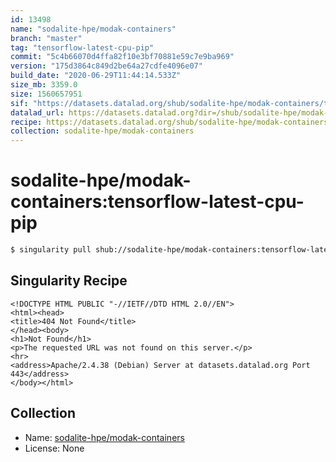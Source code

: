 ```yaml
---
id: 13498
name: "sodalite-hpe/modak-containers"
branch: "master"
tag: "tensorflow-latest-cpu-pip"
commit: "5c4b66070d4ffa82f10e3bf70881e59c7e9ba969"
version: "175d3864c849d2be64a27cdfe4096e07"
build_date: "2020-06-29T11:44:14.533Z"
size_mb: 3359.0
size: 1560657951
sif: "https://datasets.datalad.org/shub/sodalite-hpe/modak-containers/tensorflow-latest-cpu-pip/2020-06-29-5c4b6607-175d3864/175d3864c849d2be64a27cdfe4096e07.sif"
datalad_url: https://datasets.datalad.org?dir=/shub/sodalite-hpe/modak-containers/tensorflow-latest-cpu-pip/2020-06-29-5c4b6607-175d3864/
recipe: https://datasets.datalad.org/shub/sodalite-hpe/modak-containers/tensorflow-latest-cpu-pip/2020-06-29-5c4b6607-175d3864/Singularity
collection: sodalite-hpe/modak-containers
---
```


# sodalite-hpe/modak-containers:tensorflow-latest-cpu-pip

```bash
$ singularity pull shub://sodalite-hpe/modak-containers:tensorflow-latest-cpu-pip
```

## Singularity Recipe

```singularity
<!DOCTYPE HTML PUBLIC "-//IETF//DTD HTML 2.0//EN">
<html><head>
<title>404 Not Found</title>
</head><body>
<h1>Not Found</h1>
<p>The requested URL was not found on this server.</p>
<hr>
<address>Apache/2.4.38 (Debian) Server at datasets.datalad.org Port 443</address>
</body></html>
```

## Collection

 - Name: [sodalite-hpe/modak-containers](https://github.com/sodalite-hpe/modak-containers)
 - License: None

